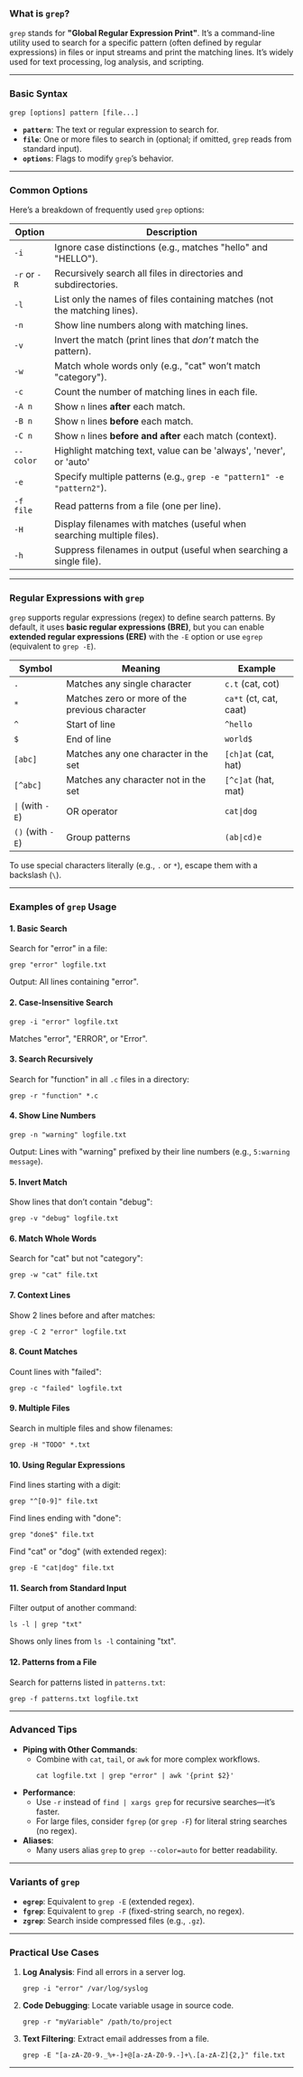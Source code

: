 ### What is `grep`?
`grep` stands for **"Global Regular Expression Print"**. It’s a command-line utility used to search for a specific pattern (often defined by regular expressions) in files or input streams and print the matching lines. It’s widely used for text processing, log analysis, and scripting.

---

### Basic Syntax
```
grep [options] pattern [file...]
```
- **`pattern`**: The text or regular expression to search for.
- **`file`**: One or more files to search in (optional; if omitted, `grep` reads from standard input).
- **`options`**: Flags to modify `grep`’s behavior.

---

### Common Options
Here’s a breakdown of frequently used `grep` options:

| Option             | Description                                                                 |
|--------------------|-----------------------------------------------------------------------------|
| `-i`              | Ignore case distinctions (e.g., matches "hello" and "HELLO").              |
| `-r` or `-R`      | Recursively search all files in directories and subdirectories.            |
| `-l`              | List only the names of files containing matches (not the matching lines).  |
| `-n`              | Show line numbers along with matching lines.                               |
| `-v`              | Invert the match (print lines that *don’t* match the pattern).             |
| `-w`              | Match whole words only (e.g., "cat" won’t match "category").               |
| `-c`              | Count the number of matching lines in each file.                           |
| `-A n`            | Show `n` lines **after** each match.                                       |
| `-B n`            | Show `n` lines **before** each match.                                      |
| `-C n`            | Show `n` lines **before and after** each match (context).                  |
| `--color`         | Highlight matching text, value can be 'always', 'never', or 'auto'         |
| `-e`              | Specify multiple patterns (e.g., `grep -e "pattern1" -e "pattern2"`).      |
| `-f file`         | Read patterns from a file (one per line).                                  |
| `-H`              | Display filenames with matches (useful when searching multiple files).     |
| `-h`              | Suppress filenames in output (useful when searching a single file).        |

---

### Regular Expressions with `grep`
`grep` supports regular expressions (regex) to define search patterns. By default, it uses **basic regular expressions (BRE)**, but you can enable **extended regular expressions (ERE)** with the `-E` option or use `egrep` (equivalent to `grep -E`).

| Symbol            | Meaning                                      | Example             |
|-------------------|----------------------------------------------|---------------------|
| `.`               | Matches any single character                | `c.t` (cat, cot)    |
| `*`               | Matches zero or more of the previous character | `ca*t` (ct, cat, caat) |
| `^`               | Start of line                               | `^hello`            |
| `$`               | End of line                                 | `world$`            |
| `[abc]`           | Matches any one character in the set        | `[ch]at` (cat, hat) |
| `[^abc]`          | Matches any character not in the set        | `[^c]at` (hat, mat) |
| `\|` (with `-E`)  | OR operator                                 | `cat\|dog`          |
| `()` (with `-E`)  | Group patterns                              | `(ab\|cd)e`         |

To use special characters literally (e.g., `.` or `*`), escape them with a backslash (`\`).

---

### Examples of `grep` Usage

#### 1. Basic Search
Search for "error" in a file:
```
grep "error" logfile.txt
```
Output: All lines containing "error".

#### 2. Case-Insensitive Search
```
grep -i "error" logfile.txt
```
Matches "error", "ERROR", or "Error".

#### 3. Search Recursively
Search for "function" in all `.c` files in a directory:
```
grep -r "function" *.c
```

#### 4. Show Line Numbers
```
grep -n "warning" logfile.txt
```
Output: Lines with "warning" prefixed by their line numbers (e.g., `5:warning message`).

#### 5. Invert Match
Show lines that don’t contain "debug":
```
grep -v "debug" logfile.txt
```

#### 6. Match Whole Words
Search for "cat" but not "category":
```
grep -w "cat" file.txt
```

#### 7. Context Lines
Show 2 lines before and after matches:
```
grep -C 2 "error" logfile.txt
```

#### 8. Count Matches
Count lines with "failed":
```
grep -c "failed" logfile.txt
```

#### 9. Multiple Files
Search in multiple files and show filenames:
```
grep -H "TODO" *.txt
```

#### 10. Using Regular Expressions
Find lines starting with a digit:
```
grep "^[0-9]" file.txt
```

Find lines ending with "done":
```
grep "done$" file.txt
```

Find "cat" or "dog" (with extended regex):
```
grep -E "cat|dog" file.txt
```

#### 11. Search from Standard Input
Filter output of another command:
```
ls -l | grep "txt"
```
Shows only lines from `ls -l` containing "txt".

#### 12. Patterns from a File
Search for patterns listed in `patterns.txt`:
```
grep -f patterns.txt logfile.txt
```

---

### Advanced Tips
- **Piping with Other Commands**:
  - Combine with `cat`, `tail`, or `awk` for more complex workflows.
    ```
    cat logfile.txt | grep "error" | awk '{print $2}'
    ```
- **Performance**:
  - Use `-r` instead of `find | xargs grep` for recursive searches—it’s faster.
  - For large files, consider `fgrep` (or `grep -F`) for literal string searches (no regex).
- **Aliases**:
  - Many users alias `grep` to `grep --color=auto` for better readability.

---

### Variants of `grep`
- **`egrep`**: Equivalent to `grep -E` (extended regex).
- **`fgrep`**: Equivalent to `grep -F` (fixed-string search, no regex).
- **`zgrep`**: Search inside compressed files (e.g., `.gz`).

---

### Practical Use Cases
1. **Log Analysis**: Find all errors in a server log.
   ```
   grep -i "error" /var/log/syslog
   ```
2. **Code Debugging**: Locate variable usage in source code.
   ```
   grep -r "myVariable" /path/to/project
   ```
3. **Text Filtering**: Extract email addresses from a file.
   ```
   grep -E "[a-zA-Z0-9._%+-]+@[a-zA-Z0-9.-]+\.[a-zA-Z]{2,}" file.txt
   ```

---
